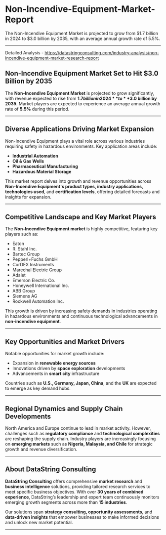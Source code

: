 # Non-Incendive-Equipment-Market-Report
The Non-Incendive Equipment Market is projected to grow from $1.7 billion in 2024 to $3.0 billion by 2035, with an average annual growth rate of 5.5%. 

---

Detailed Analysis - https://datastringconsulting.com/industry-analysis/non-incendive-equipment-market-research-report

## **Non-Incendive Equipment Market Set to Hit $3.0 Billion by 2035**

The **Non-Incendive Equipment Market** is projected to grow significantly, with revenue expected to rise from **$1.7 billion in 2024** to **$3.0 billion by 2035**. Market players are expected to experience an average annual growth rate of **5.5%** during this period.

---

## **Diverse Applications Driving Market Expansion**

Non-Incendive Equipment plays a vital role across various industries requiring safety in hazardous environments. Key application areas include:

- **Industrial Automation**
- **Oil & Gas Wells**
- **Pharmaceutical Manufacturing**
- **Hazardous Material Storage**

This market report delves into growth and revenue opportunities across **Non-Incendive Equipment's product types, industry applications, technologies used**, and **certification levels**, offering detailed forecasts and insights for expansion.

---

## **Competitive Landscape and Key Market Players**

The **Non-Incendive Equipment market** is highly competitive, featuring key players such as:

- Eaton  
- R. Stahl Inc.  
- Bartec Group  
- Pepperl+Fuchs GmbH  
- CorDEX Instruments  
- Marechal Electric Group  
- Adalet  
- Emerson Electric Co.  
- Honeywell International Inc.  
- ABB Group  
- Siemens AG  
- Rockwell Automation Inc.

This growth is driven by increasing safety demands in industries operating in hazardous environments and continuous technological advancements in **non-incendive equipment**.

---

## **Key Opportunities and Market Drivers**

Notable opportunities for market growth include:

- Expansion in **renewable energy sources**
- Innovations driven by **space exploration** developments
- Advancements in **smart city** infrastructure

Countries such as **U.S., Germany, Japan, China**, and the **UK** are expected to emerge as key demand hubs.

---

## **Regional Dynamics and Supply Chain Developments**

North America and Europe continue to lead in market activity. However, challenges such as **regulatory compliance** and **technological complexities** are reshaping the supply chain. Industry players are increasingly focusing on **emerging markets** such as **Nigeria, Malaysia, and Chile** for strategic growth and revenue diversification.

---

## **About DataString Consulting**

**DataString Consulting** offers comprehensive **market research** and **business intelligence** solutions, providing tailored research services to meet specific business objectives. With over **30 years of combined experience**, DataString’s leadership and expert team continuously monitors emerging growth segments across more than **15 industries**.

Our solutions span **strategy consulting, opportunity assessments**, and **data-driven insights** that empower businesses to make informed decisions and unlock new market potential.

--- 

